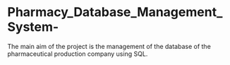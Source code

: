 # Pharmacy_Database_Management_System-
The main aim of the project is the management of the database of the pharmaceutical production company using SQL.
